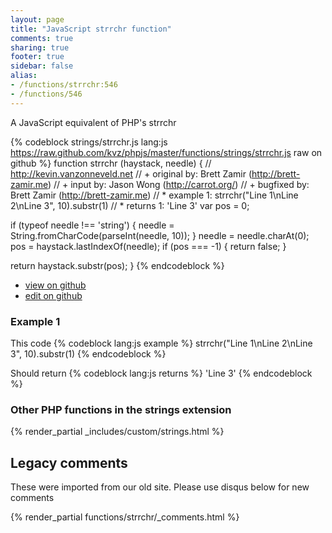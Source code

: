 ```yaml
---
layout: page
title: "JavaScript strrchr function"
comments: true
sharing: true
footer: true
sidebar: false
alias:
- /functions/strrchr:546
- /functions/546
---
```

<!-- Generated by Rakefile:build -->
A JavaScript equivalent of PHP's strrchr

{% codeblock strings/strrchr.js lang:js https://raw.github.com/kvz/phpjs/master/functions/strings/strrchr.js raw on github %}
function strrchr (haystack, needle) {
  // http://kevin.vanzonneveld.net
  // +   original by: Brett Zamir (http://brett-zamir.me)
  // +   input by: Jason Wong (http://carrot.org/)
  // +   bugfixed by: Brett Zamir (http://brett-zamir.me)
  // *     example 1: strrchr("Line 1\nLine 2\nLine 3", 10).substr(1)
  // *     returns 1: 'Line 3'
  var pos = 0;

  if (typeof needle !== 'string') {
    needle = String.fromCharCode(parseInt(needle, 10));
  }
  needle = needle.charAt(0);
  pos = haystack.lastIndexOf(needle);
  if (pos === -1) {
    return false;
  }

  return haystack.substr(pos);
}
{% endcodeblock %}

 - [view on github](https://github.com/kvz/phpjs/blob/master/functions/strings/strrchr.js)
 - [edit on github](https://github.com/kvz/phpjs/edit/master/functions/strings/strrchr.js)

### Example 1
This code
{% codeblock lang:js example %}
strrchr("Line 1\nLine 2\nLine 3", 10).substr(1)
{% endcodeblock %}

Should return
{% codeblock lang:js returns %}
'Line 3'
{% endcodeblock %}


### Other PHP functions in the strings extension
{% render_partial _includes/custom/strings.html %}
## Legacy comments
These were imported from our old site. Please use disqus below for new comments
<div style="overflow-y: scroll; max-height: 500px;">
{% render_partial functions/strrchr/_comments.html %}
</div>
